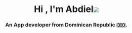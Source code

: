 
<h1 align="center"><b>Hi , I'm Abdiel</b><img src="https://media.giphy.com/media/hvRJCLFzcasrR4ia7z/giphy.gif" width="35"></h1>
<!--  -->
<h3 align="center">An App developer from Dominican Republic 🇩🇴.</h3>


<br>







<div class="banner">
	<style>

$banner-width: 20em;
$banner-height: 5em;

*,
*::before,
*::after {
	position: relative;
	box-sizing: border-box;
	transition: 1s all linear;
}

html,
body {
	margin: 0;
	padding: 0;
	display: flex;
	justify-content: center;
	align-items: center;
	flex-direction: column;
	height: 100%;
	width: 100%;
	background-color: lighten(black, 20%);
	color: #fff;
}

.banner {
	width: $banner-width;
	background: red;
	height: $banner-height;
	overflow: hidden;
	display: flex;
	justify-content: flex-start;
	box-shadow: 0 5px 15px rgba(0, 0, 0, 0.35);
	cursor: pointer;
	border-radius: .3em;
	
	&:hover {
		transform: scale(1.05);
		box-shadow: 0 5px 15px 10px rgba(0, 0, 0, 0.55);
	}
}

.shopping-image {
	height: auto;
	width: $banner-width / 2;
	// transform: translateX(-1 * ($banner-width / 2)) translateY(-1 * $banner-height);
	// overflow: hidden;
	
	> img {
		height: $banner-height;
		width: $banner-width / 2;
		object-fit: cover;
		border-radius: 0 2em 2em 0 / 0 3em 3em 0;
		box-shadow: 3px 5px 1px 3px darken(red, 20%);
	}
}

.text {
	height: $banner-height;
	width: $banner-width / 2;
	display: flex;
	justify-content: center;
	text-align: center;
	
	> * {
			font-szie: 12px;
			text-align: center;
	}
}

a {
	color: #fff;
}


  
	</style>
	<div class="shopping-image">
		<img src="https://th.bing.com/th/id/OIP.51xTX_-j8aYEbFoF7UkScQHaHa?rs=1&pid=ImgDetMain" alt="shopping">
	</div>
	
	<div class="text">
		<h4>
			JUNIOR <BR>
			APP-DEVELOPER
		</h4>
	</div>
</div>







	
## <picture><img src = "https://github.com/0xAbdulKhalid/0xAbdulKhalid/raw/main/assets/mdImages/about_me.gif" width = 50px></picture> **About me**



<br>

- A Programming/Engineering Student
- Currently learning Web Development
- Personal website [link](None) [In progress]
- Currently learning to be a professional

<!--
- I’m currently open for an Intern or a job opportunity, this is [my resume](None)
-->

<br><br>

<img src="https://user-images.githubusercontent.com/73097560/115834477-dbab4500-a447-11eb-908a-139a6edaec5c.gif"><br><br>

## <img src="https://media2.giphy.com/media/QssGEmpkyEOhBCb7e1/giphy.gif?cid=ecf05e47a0n3gi1bfqntqmob8g9aid1oyj2wr3ds3mg700bl&rid=giphy.gif" width ="25"><b> Skills</b>
<br>

<p align="center">

- **Languages**:
  
    ![JavaScript](https://img.shields.io/badge/JavaScript%20-%23F7DF1E.svg?style=for-the-badge&logo=javascript&logoColor=black)
    ![C++](https://img.shields.io/badge/C++%20-%2300599C.svg?style=for-the-badge&logo=c%2B%2B&logoColor=white)
    ![Python](https://img.shields.io/badge/Python%20-%2314354C.svg?style=for-the-badge&logo=python&logoColor=white)

<br>   
    
- **Others**:

   ![HTML5](https://img.shields.io/badge/HTML5%20-%23E34F26.svg?style=for-the-badge&logo=html5&logoColor=white)
   ![CSS3](https://img.shields.io/badge/CSS%20-%231572B6.svg?style=for-the-badge&logo=css3&logoColor=white)
   

<br>

- **Cloud**:

    ![Github Pages](https://img.shields.io/badge/GitHub%20Pages-%23327FC7.svg?style=for-the-badge&logo=github&logoColor=white)
    
<br>

- **Softwares and Tools**:

    ![Git](https://img.shields.io/badge/git-%23F05033.svg?style=for-the-badge&logo=git&logoColor=white)
    ![GitHub](https://img.shields.io/badge/github-%23121011.svg?style=for-the-badge&logo=github&logoColor=white)
    ![Google](https://img.shields.io/badge/google-%234285F4.svg?style=for-the-badge&logo=google&logoColor=white)
    ![Visual Studio Code](https://img.shields.io/badge/Visual%20Studio%20Code-0078d7.svg?style=for-the-badge&logo=visual-studio-code&logoColor=white)

<br>

<br>

-----

<br>


## <img src="https://media.giphy.com/media/iY8CRBdQXODJSCERIr/giphy.gif" width="35"><b> Github Stats </b>
<br>

<div align="center">

</div>

<br>
<br>
<br>

-----

<br>
<br>

## <b> Let's Connect..!</b><img src="https://github.com/0xAbdulKhalid/0xAbdulKhalid/raw/main/assets/mdImages/handshake.gif" width ="80">
<br>
<div align='left'>

<ul>

<li>
<a href="" target="_blank">
<img src="https://img.shields.io/badge/linkedin:  (None yet)-%2300acee.svg?color=405DE6&style=for-the-badge&logo=linkedin&logoColor=white" alt=linkedin style="margin-bottom: 5px;"/>
</a>
</li>

<br>

<li>
<a href="" target="_blank">
<img src="https://img.shields.io/badge/twitter:  (None yet)-%2300acee.svg?color=1DA1F2&style=for-the-badge&logo=twitter&logoColor=white" alt=twitter style="margin-bottom: 5px;"/>
</a>
</li>

<br>

<li>
<a href="" target="_blank">
<img src="https://img.shields.io/badge/gmail:  (None yet)-%23EA4335.svg?style=for-the-badge&logo=gmail&logoColor=white" t=mail style="margin-bottom: 5px;" />
</a>
</li>
	
</ul>
</div>

<br>
<img src="https://user-images.githubusercontent.com/73097560/115834477-dbab4500-a447-11eb-908a-139a6edaec5c.gif">
<br>
<br>
<br>

<div align='center'>

## <b>✨See you soon :P...✨</b>

</div>
<br>
<br>
<br>
<br>

---

<br>

Edited on: 29/01/2024
